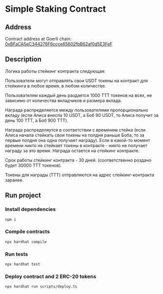 # Simple Staking Contract

## Address

Contract address at Goerli chain: [0xBFaCA5eC344276F6ccce65602fbB62af0d5E3FeF](https://goerli.etherscan.io/address/0xBFaCA5eC344276F6ccce65602fbB62af0d5E3FeF)

## Description
Логика работы стейкинг контракта следующая:

Пользователи могут отправлять свои USDT токены на контракт для стейкинга в
любое время, в любом количестве.

Пользователям каждый день раздается 1000 TTT токенов на всех, не зависимо от
количества вкладчиков и размера вклада.

Награда распределяется между пользователями пропорционально вкладу (если
Алиса внесла 10 USDT, а Боб 90 USDT, то Алиса получит за день 100 TTT, а Боб
900 TTT).

Награда распределяутся в соответствии с временем стейка
(если Алиса начала стейкать свои токены на полдня раньше Боба, то за первые
полдня она одна получает награду). Если в какой-то момент времени никто не
стейкает токены в контракте - никто не получает награду за это время. Награда
остается на стейкинг контракте.

Срок работы стейкинг контракта - 30 дней. (соответственно роздано будет 30000
ТТТ токенов).

Токены для награды (TTT) отправляются на адрес стейкинг-контракта
заранее.

## Run project

### Install dependencies
```
npm i
```

### Compile contracts
```
npx hardhat compile
```

### Run tests
```
npx hardhat test
```

### Deploy contract and 2 ERC-20 tokens
```
npx hardhat run scripts/deploy.ts
```


